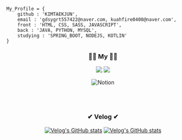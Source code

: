 ```JS
My_Profile = {
    github : 'KIMTAEKJUN',
    email : 'gdsygrt557422@naver.com, kuahfire0408@naver.com',
    front : 'HTML, CSS, SASS, JAVASCRIPT',
    back : 'JAVA, PYTHON, MYSQL',
    studying : 'SPRING_BOOT, NODEJS, KOTLIN'
}
```
<div align="center">  
    
 <h3>🙋‍♂️ My 🙋‍♂️</h3>
 <a href="https://velog.io/@kimtaekjun"><img src="https://img.shields.io/badge/Velog-11B48A?style=for-the-badge&logo=Vimeo&logoColor=white&link=https://velog.io/@kimtaekjun"/></a>
 <a href="https://www.instagram.com/kuah_0/"><img src="https://img.shields.io/badge/Instagram-E4405F?style=for-the-badge&logo=Instagram&logoColor=white&link=https://www.instagram.com/hye_inisfree/"/></a>

 ![Notion](https://img.shields.io/badge/Notion-%23000000.svg?style=for-the-badge&logo=notion&logoColor=white)
 <!-- <a href="https://programmers.co.kr/pr/gdsygrt557422_1290"><img src="https://img.shields.io/badge/Programmers-000000?style=for-the-badge&logo=42&logoColor=white(https://programmers.co.kr/pr/gdsygrt557422_1290)"/></a> -->
    
<br><br>
 
 <h3>✔ Velog ✔</h3>
 
[![Velog's GitHub stats](https://velog-readme-stats.vercel.app/api?name=kimtaekjun&color=dark&tag=자기소개)](https://velog.io/@kimtaekjun)
 [![Velog's GitHub stats](https://velog-readme-stats.vercel.app/api?name=kimtaekjun&color=dark&tag=신세한탄)](https://velog.io/@kimtaekjun/3%EB%85%84%EA%B0%84-%EB%82%B4-%EA%B3%A0%EB%93%B1%ED%95%99%EA%B5%90-%EC%83%9D%ED%99%9C%EC%97%90-%EB%8C%80%ED%95%B4-.-.-)

<br><br>
    
<!-- [![Velog's GitHub stats](https://velog-readme-stats.vercel.app/api?name=kimtaekjun&color=dark&tag=마지막)](https://velog.io/@kimtaekjun/%EA%B3%A03-%EB%A7%88%EC%A7%80%EB%A7%89%EC%9D%84-%EC%95%9E%EB%91%90%EA%B3%A0-.-.-) -->
    
<!-- ![hyp3rflow's solved.ac stats](https://github-readme-solvedac.hyp3rflow.vercel.app/api/?handle=wns4126) -->


 
<!-- <br><br>
 
 <h3>🛠 Stack 🛠</h3>
  <img src="https://img.shields.io/badge/html5-red?style=for-the-badge&logo=HTML5&logoColor=white"/>
  <img src="https://img.shields.io/badge/css-1572B6?style=for-the-badge&logo=CSS3&logoColor=white"/>
  <img src="https://img.shields.io/badge/SASS-hotpink.svg?style=for-the-badge&logo=SASS&logoColor=white"/>
  <img src="https://img.shields.io/badge/javascript-%23323330.svg?style=for-the-badge&logo=javascript&logoColor=%23F7DF1E"/>
  <img src="https://img.shields.io/badge/java-%23ED8B00.svg?style=for-the-badge&logo=java&logoColor=white"/>
  <img src="https://img.shields.io/badge/python-3670A0?style=for-the-badge&logo=python&logoColor=ffdd54"/>
  <img src="https://img.shields.io/badge/mysql-000000.svg?style=for-the-badge&logo=mysql&logoColor=white"/>  -->

<!--  <h1>💻 Project 💻</h1> <br>
 
  [![ByeongPyung/Sofong - GitHub](https://gh-card.dev/repos/ByeongPyung/Sofong.svg)](https://github.com/ByeongPyung/Sofong) -->
